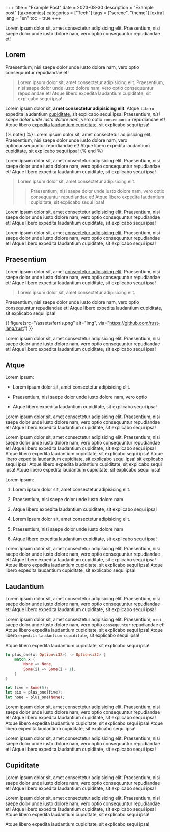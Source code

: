 +++
title = "Example Post"
date = 2023-08-30
description = "Example post"
[taxonomies]
categories = ["Tech"]
tags = ["serene", "theme"]
[extra]
lang = "en"
toc = true
+++

Lorem ipsum dolor sit, amet consectetur adipisicing elit. Praesentium, nisi saepe dolor unde iusto dolore nam, vero optio consequuntur repudiandae et! 

## Lorem

Praesentium, nisi saepe dolor unde iusto dolore nam, vero optio consequuntur repudiandae et! 

> Lorem ipsum dolor sit, amet consectetur adipisicing elit. Praesentium, nisi saepe dolor unde iusto dolore nam, vero optio consequuntur repudiandae et! Atque libero expedita laudantium cupiditate, sit explicabo sequi ipsa!

Lorem ipsum dolor sit, **amet consectetur adipisicing elit**. Atque `libero` expedita laudantium [cupiditate](https://example.com), sit explicabo sequi ipsa! Praesentium, *nisi saepe dolor unde iusto dolore nam*, vero optio `consequuntur` repudiandae et! Atque libero [expedita laudantium cupiditate](https://example.com), sit explicabo sequi ipsa!

{% note() %}
Lorem ipsum dolor sit, amet consectetur adipisicing elit. Praesentium, nisi saepe dolor unde iusto dolore nam, vero
optioconsequuntur repudiandae et! Atque libero expedita laudantium cupiditate, sit explicabo sequi ipsa!
{% end %}

Lorem ipsum dolor sit, amet consectetur adipisicing elit. Praesentium, nisi saepe dolor unde iusto dolore nam, vero optio consequuntur repudiandae et! Atque libero expedita laudantium cupiditate, sit explicabo sequi ipsa!

> Lorem ipsum dolor sit, amet consectetur adipisicing elit. 
> > Praesentium, nisi saepe dolor unde iusto dolore nam, vero optio consequuntur repudiandae et! Atque libero expedita laudantium cupiditate, sit explicabo sequi ipsa!

Lorem ipsum dolor sit, amet consectetur adipisicing elit. Praesentium, nisi saepe dolor unde iusto dolore nam, vero optio consequuntur repudiandae et! Atque libero expedita laudantium cupiditate, sit explicabo sequi ipsa!

Lorem ipsum dolor sit, amet [consectetur adipisicing elit](https://example.com). Praesentium, nisi saepe dolor unde iusto dolore nam, vero optio consequuntur repudiandae et! Atque libero expedita laudantium cupiditate, sit explicabo sequi ipsa!

## Praesentium

Lorem ipsum dolor sit, amet [consectetur adipisicing elit](https://example.com). Praesentium, nisi saepe dolor unde iusto dolore nam, vero optio consequuntur repudiandae et! Atque libero expedita laudantium cupiditate, sit explicabo sequi ipsa!

> Lorem ipsum dolor sit, amet consectetur adipisicing elit. 

Praesentium, nisi saepe dolor unde iusto dolore nam, vero optio consequuntur repudiandae et! Atque libero expedita laudantium cupiditate, sit explicabo sequi ipsa!

{{ figure(src="/assets/ferris.png" alt="img", via="https://github.com/rust-lang/rust") }}

Lorem ipsum dolor sit, amet consectetur adipisicing elit. Praesentium, nisi saepe dolor unde iusto dolore nam, vero optio consequuntur repudiandae et! Atque libero expedita laudantium cupiditate, sit explicabo sequi ipsa!


## Atque

Lorem ipsum:

- Lorem ipsum dolor sit, amet consectetur adipisicing elit.

- Praesentium, nisi saepe dolor unde iusto dolore nam, vero optio

- Atque libero expedita laudantium cupiditate, sit explicabo sequi ipsa!

Lorem ipsum dolor sit, amet consectetur adipisicing elit. Praesentium, nisi saepe dolor unde iusto dolore nam, vero optio consequuntur repudiandae et! Atque libero expedita laudantium cupiditate, sit explicabo sequi ipsa!

Lorem ipsum dolor sit, amet consectetur adipisicing elit. Praesentium, nisi saepe dolor unde iusto dolore nam, vero optio consequuntur repudiandae et! Atque libero expedita laudantium cupiditate, sit explicabo sequi ipsa!  Atque libero expedita laudantium cupiditate, sit explicabo sequi ipsa! Atque libero expedita laudantium cupiditate, sit explicabo sequi ipsa! sit explicabo sequi ipsa!  Atque libero expedita laudantium cupiditate, sit explicabo sequi ipsa! Atque libero expedita laudantium cupiditate, sit explicabo sequi ipsa!

Lorem ipsum:

1. Lorem ipsum dolor sit, amet consectetur adipisicing elit.

2. Praesentium, nisi saepe dolor unde iusto dolore nam

3. Atque libero expedita laudantium cupiditate, sit explicabo sequi ipsa!

4. Lorem ipsum dolor sit, amet consectetur adipisicing elit.

5. Praesentium, nisi saepe dolor unde iusto dolore nam

6. Atque libero expedita laudantium cupiditate, sit explicabo sequi ipsa!

Lorem ipsum dolor sit, amet consectetur adipisicing elit. Praesentium, nisi saepe dolor unde iusto dolore nam, vero optio consequuntur repudiandae et! Atque libero expedita laudantium cupiditate, sit explicabo sequi ipsa!  Atque libero expedita laudantium cupiditate, sit explicabo sequi ipsa! Atque libero expedita laudantium cupiditate, sit explicabo sequi ipsa!

## Laudantium

Lorem ipsum dolor sit, amet consectetur adipisicing elit. Praesentium, nisi saepe dolor unde iusto dolore nam, vero optio consequuntur repudiandae et! Atque libero expedita laudantium cupiditate, sit explicabo sequi ipsa!

Lorem ipsum dolor sit, amet consectetur adipisicing elit. Praesentium, `nisi` saepe dolor unde iusto dolore nam, vero optio `consequuntur` repudiandae et! Atque libero expedita laudantium cupiditate, sit explicabo sequi ipsa!  Atque libero `expedita laudantium cupiditate`, sit explicabo sequi ipsa!

Atque libero expedita laudantium cupiditate, sit explicabo sequi ipsa!


```rs
fn plus_one(x: Option<i32>) -> Option<i32> {
    match x {
        None => None,
        Some(i) => Some(i + 1),
    }
}

let five = Some(5);
let six = plus_one(five);
let none = plus_one(None);
```

Lorem ipsum dolor sit, amet consectetur adipisicing elit. Praesentium, nisi saepe dolor unde iusto dolore nam, vero optio consequuntur repudiandae et! Atque libero expedita laudantium cupiditate, sit explicabo sequi ipsa!  Atque libero expedita laudantium cupiditate, sit explicabo sequi ipsa! Atque libero expedita laudantium cupiditate, sit explicabo sequi ipsa!

Lorem ipsum dolor sit, amet consectetur adipisicing elit. Praesentium, nisi saepe dolor unde iusto dolore nam, vero optio consequuntur repudiandae et! Atque libero expedita laudantium cupiditate, sit explicabo sequi ipsa!

## Cupiditate

Lorem ipsum dolor sit, amet consectetur adipisicing elit. Praesentium, nisi saepe dolor unde iusto dolore nam, vero optio consequuntur repudiandae et! Atque libero expedita laudantium cupiditate, sit explicabo sequi ipsa!

Lorem ipsum dolor sit, amet consectetur adipisicing elit. Praesentium, nisi saepe dolor unde iusto dolore nam, vero optio consequuntur repudiandae et! Atque libero expedita laudantium cupiditate, sit explicabo sequi ipsa!  Atque libero expedita laudantium cupiditate, sit explicabo sequi ipsa!

Atque libero expedita laudantium cupiditate, sit explicabo sequi ipsa!

